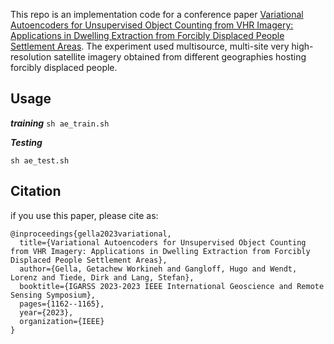 This repo is an implementation code for a conference paper [Variational Autoencoders for Unsupervised Object Counting from VHR Imagery: Applications in Dwelling Extraction from Forcibly Displaced People Settlement Areas](https://doi.org/10.1109/TGRS.2023.3345179). The experiment used multisource, multi-site very high-resolution satellite imagery obtained from different geographies hosting forcibly displaced people.

## Usage 

***training***
```sh ae_train.sh```

***Testing***

``` sh ae_test.sh ```


## Citation
if you use this paper, please cite as:
``` 
@inproceedings{gella2023variational,
  title={Variational Autoencoders for Unsupervised Object Counting from VHR Imagery: Applications in Dwelling Extraction from Forcibly Displaced People Settlement Areas},
  author={Gella, Getachew Workineh and Gangloff, Hugo and Wendt, Lorenz and Tiede, Dirk and Lang, Stefan},
  booktitle={IGARSS 2023-2023 IEEE International Geoscience and Remote Sensing Symposium},
  pages={1162--1165},
  year={2023},
  organization={IEEE}
}
```

